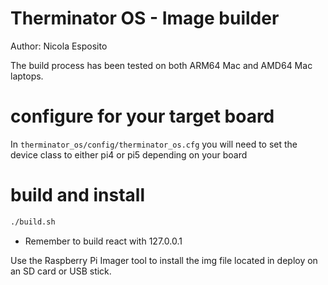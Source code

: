 # Therminator OS - Image builder
Author: Nicola Esposito

The build process has been tested on both ARM64 Mac and AMD64 Mac laptops.

# configure for your target board

In `therminator_os/config/therminator_os.cfg` you will need to set the device class to either
pi4 or pi5 depending on your board

# build and install

```sh
./build.sh
```

- Remember to build react with 127.0.0.1

Use the Raspberry Pi Imager tool to install the img file located in deploy
on an SD card or USB stick.

